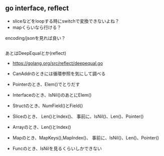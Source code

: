 ## go interface, reflect

- sliceなどをloopする時にswitchで変換できないよね？
- mapくらいなら行ける？

encoding/jsonを見れば良い？

```go
```

あとはDeepEqualとか(reflect)

- https://golang.org/src/reflect/deepequal.go

- CanAddrのときには循環参照を気にして調べる
- Pointerのとき、Elem()でとりだす
- Interfaceのとき、IsNil()のあとにElem()
- Structのとき、NumField()とField()
- Sliceのとき、 Len()とIndex()、 事前に、IsNil()、Len()、Pointer()
- Arrayのとき、Len()とIndex()
- Mapのとき、MapKeys(),MapIndex()、 事前に、IsNil()、Len()、Pointer()
- Funcのとき、IsNilを見るくらいしかできない

